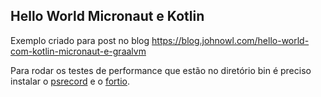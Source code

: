 ## Hello World Micronaut e Kotlin

Exemplo criado para post no blog https://blog.johnowl.com/hello-world-com-kotlin-micronaut-e-graalvm

Para rodar os testes de performance que estão no diretório bin é preciso instalar o [psrecord](https://github.com/astrofrog/psrecord) e o [fortio](https://github.com/fortio/fortio).